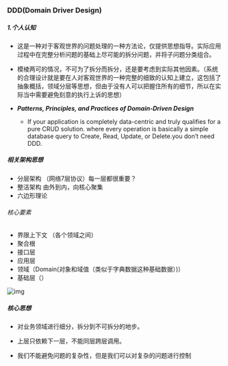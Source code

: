 ### DDD(Domain Driver Design)

##### 1.个人认知

* 这是一种对于客观世界的问题处理的一种方法论，仅提供思想指导。实际应用过程中在完整分析问题的基础上尽可能的拆分问题，并将子问题分类组合。

* 模棱两可的情况，不可为了拆分而拆分，还是要考虑到实际其他因素。（系统的合理设计就是要在人对客观世界的一种完整的细致的认知上建立，这包括了抽象概括，领域分层等思想，但由于没有人可以把握住所有的细节，所以在实际当中需要避免刻意的执行上诉的思想）

* ***Patterns, Principles, and Practices of Domain-Driven Design***

  - If your application is completely data-centric and truly qualifies for a pure CRUD solution. where every operation is basically a simple database query to Create, Read, Update, or Delete.you don’t need DDD.

  

##### 相关架构思想

* 分层架构 （网络7层协议）每一层都很重要？  
* 整洁架构  由外到内，向核心聚集
* 六边形理论 

###### 核心要素

* 界限上下文 （各个领域之间）
* 聚合根
* 接口层
* 应用层
* 领域（Domain(对象和域值（类似于字典数据这种基础数据）)）
* 基础层（）  

![img](https://user-gold-cdn.xitu.io/2020/2/17/17051d0c6c4677c2?imageslim)

##### 核心思想

* 对业务领域进行细分，拆分到不可拆分的地步。
* 上层只依赖下一层，不能同层跨层调用。

* 我们不能避免问题的复杂性，但是我们可以对复杂的问题进行控制